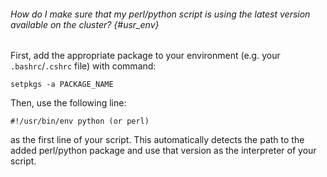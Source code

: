 ###### How do I make sure that my perl/python script is using the latest version available on the cluster? {#usr_env}

First, add the appropriate
package to your environment (e.g. your `.bashrc`/`.cshrc` file) with
command:
```{.outline}
setpkgs -a PACKAGE_NAME
```

Then, use the following line:
```{.outline}
#!/usr/bin/env python (or perl)
```

as the first line of your script. This automatically detects the path to
the added perl/python package and use that version as the interpreter of
your script.
